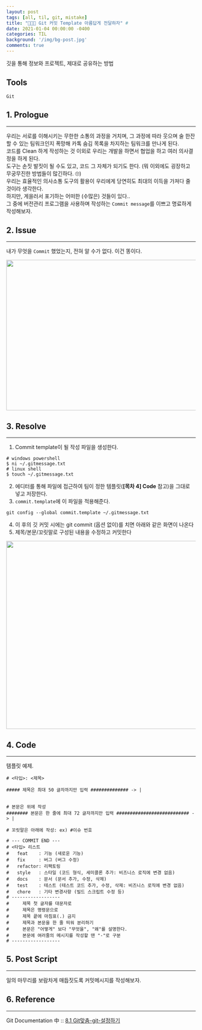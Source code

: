 ```yaml
---
layout: post
tags: [all, til, git, mistake]
title: "👨🏻‍💻 Git 커밋 Template 아름답게 전달하자" # 
date: 2021-01-04 00:00:00 -0400
categories: TIL
background: '/img/bg-post.jpg'
comments: true
---
```

깃을 통해 정보와 프로젝트, 제대로 공유하는 방법

## Tools
`Git`

## 1. Prologue
---
우리는 서로를 이해시키는 무한한 소통의 과정을 거치며, 그 과정에 따라 웃으며 술 한잔 할 수 있는 팀워크인지 폭망해 카톡 숨김 목록을 차지하는 팀워크를 만나게 된다.  
코드를 Clean 하게 작성하는 것 이외로 우리는 개발을 하면서 협업을 하고 여러 의사결정을 하게 된다.    
도구는 손짓 발짓이 될 수도 있고, 코드 그 자체가 되기도 한다. (뭐 이외에도 굉장하고 무궁무진한 방법들이 많긴하다. 🙄)  
우리는 효율적인 의사소통 도구의 활용이 우리에게 당연히도 최대의 이득을 가져다 줄 것이라 생각한다.  
하지만, 게을러서 포기하는 어떠한 (수많은) 것들이 있다..  
그 중에 버전관리 프로그램을 사용하며 작성하는 `Commit message`를 이쁘고 명료하게 작성해보자.  

## 2. Issue
---
내가 무엇을 `Commit` 했었는지, 전혀 알 수가 없다. 이건 똥이다.
<p align="center"><img src="https://user-images.githubusercontent.com/26760693/103532788-363b8800-4ecf-11eb-8429-f39a62c129e8.png" width="700" height="400"></p>  

## 3. Resolve
---

1. Commit template이 될 작성 파일을 생성한다.
```shell
# windows powershell
$ ni ~/.gitmessage.txt
# linux shell
$ touch ~/.gitmessage.txt
```
2. 에디터를 통해 파일에 접근하여 팀이 정한 템플릿(**[목차 4] Code** 참고)을 그대로 넣고 저장한다.  
3. `commit.template`에 이 파일을 적용해준다.
```shell
git config --global commit.template ~/.gitmessage.txt
```
4. 이 후의 깃 커밋 시에는 git commit (옵션 없이)를 치면 아래와 같은 화면이 나온다  
5. 제목/본문/꼬릿말로 구성된 내용을 수정하고 커밋한다
<p align='center'><img src="https://user-images.githubusercontent.com/26760693/103534155-b531c000-4ed1-11eb-8d29-1e2c0df910e0.png" width="650" height="500"></p>  


 
## 4. Code 
---
템플릿 예제.
```shell
# <타입>: <제목>

##### 제목은 최대 50 글자까지만 입력 ############## -> |


# 본문은 위에 작성
######## 본문은 한 줄에 최대 72 글자까지만 입력 ########################### -> |

# 꼬릿말은 아래에 작성: ex) #이슈 번호

# --- COMMIT END ---
# <타입> 리스트
#   feat    : 기능 (새로운 기능)
#   fix     : 버그 (버그 수정)
#   refactor: 리팩토링
#   style   : 스타일 (코드 형식, 세미콜론 추가: 비즈니스 로직에 변경 없음)
#   docs    : 문서 (문서 추가, 수정, 삭제)
#   test    : 테스트 (테스트 코드 추가, 수정, 삭제: 비즈니스 로직에 변경 없음)
#   chore   : 기타 변경사항 (빌드 스크립트 수정 등)
# ------------------
#     제목 첫 글자를 대문자로
#     제목은 명령문으로
#     제목 끝에 마침표(.) 금지
#     제목과 본문을 한 줄 띄워 분리하기
#     본문은 "어떻게" 보다 "무엇을", "왜"를 설명한다.
#     본문에 여러줄의 메시지를 작성할 땐 "-"로 구분
# ------------------
```  
## 5. Post Script
---
일의 마무리를 보람차게 매듭짓도록 커밋메시지를 작성해보자.
## 6. Reference
---
Git Documentation 中 :: [8.1 Git맞춤-git-설정하기](!https://git-scm.com/book/ko/v2/Git%EB%A7%9E%EC%B6%A4-Git-%EC%84%A4%EC%A0%95%ED%95%98%EA%B8%B0)